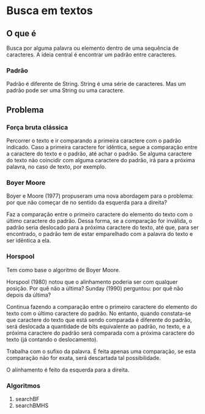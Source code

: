 # Busca em textos

## O que é

Busca por alguma palavra ou elemento dentro de uma sequência de caracteres. A ideia central é encontrar um padrão entre caracteres.

### Padrão

Padrão é diferente de String. String é uma série de caracteres. Mas um padrão pode ser uma String ou uma caractere. 

## Problema

### Força bruta clássica

Percorrer o texto e ir comparando a primeira caractere com o padrão indicado. Caso a primeira caractere for idêntica, segue a comparação entre a caractere do texto e o padrão, até achar o padrão. Se alguma caractere do texto não coincidir com alguma caractere do padrão, irá para a próxima palavra, no caso de texto, por exemplo.

### Boyer Moore

Boyer e Moore (1977) propuseram uma nova abordagem para o problema: por que não começar de no sentido da esquerda para a direita? 

Faz a comparação entre o primeiro caractere do elemento do texto com o último caractere do padrão. Dessa forma, se a comparação for inválida, o padrão seria deslocado para a próxima caractere do texto, até que, para ser encontrado, o padrão tem de estar emparelhado com a palavra do texto e ser idêntica a ela. 

### Horspool

Tem como base o algoritmo de Boyer Moore.

Horspool (1980) notou que o alinhamento poderia ser com qualquer posição. Por quê não a última? Sunday (1990) perguntou: por quê não depois da última?

Continua fazendo a comparação entre o primeiro caractere do elemento do texto com o último caractere do padrão. No entanto, quando constata-se que caractere do texto que está sendo comparada é diferente do padrão, será deslocada a quantidade de bits equivalente ao padrão, no  texto, e a próxima caractere do padrão será comparada com a próxima caractere do texto (já contando o deslocamento).

Trabalha com o sufixo da palavra. É feita apenas uma comparação, se esta comparação não for exata, será descartada tal possibilidade.

O alinhamento é feito da esquerda para a direita.

### Algoritmos

1. searchBF
2. searchBMHS
